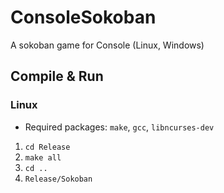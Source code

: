 # ConsoleSokoban

A sokoban game for Console (Linux, Windows)

## Compile & Run
### Linux
- Required packages: `make`, `gcc`, `libncurses-dev`

1. `cd Release`
2. `make all`
3. `cd ..`
4. `Release/Sokoban`
